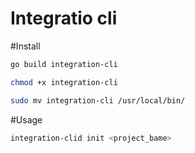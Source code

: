 # Integratio cli

#Install

```bash
go build integration-cli

chmod +x integration-cli

sudo mv integration-cli /usr/local/bin/


```

#Usage

```bash
integration-clid init <project_bame>

```